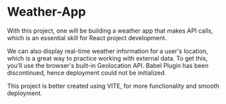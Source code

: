 # Weather-App
With this project, one will be building a weather app that makes API calls, which is an essential skill for React project development.

We can also display real-time weather information for a user's location, which is a great way to practice working with external data. To get this, you’ll use the browser's built-in Geolocation API.
Babel Plugin has been discontinued, hence deployment could not be initialized. 

This project is better created using VITE, for more functionality and smooth deployment.
